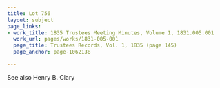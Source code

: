 ```yaml
---
title: Lot 756
layout: subject
page_links:
- work_title: 1835 Trustees Meeting Minutes, Volume 1, 1831.005.001
  work_url: pages/works/1831-005-001
  page_title: Trustees Records, Vol. 1, 1835 (page 145)
  page_anchor: page-1062138

---
```

<p>See also Henry B. Clary</p>
